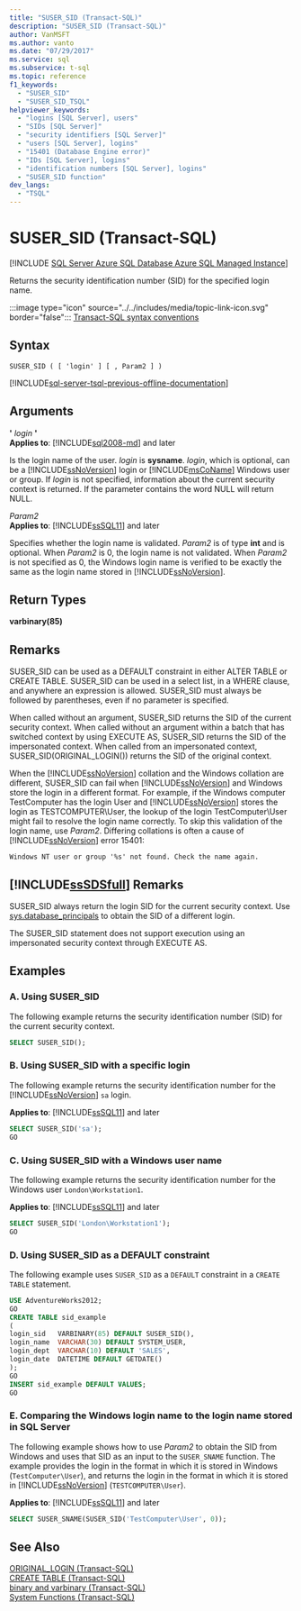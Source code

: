 ```yaml
---
title: "SUSER_SID (Transact-SQL)"
description: "SUSER_SID (Transact-SQL)"
author: VanMSFT
ms.author: vanto
ms.date: "07/29/2017"
ms.service: sql
ms.subservice: t-sql
ms.topic: reference
f1_keywords:
  - "SUSER_SID"
  - "SUSER_SID_TSQL"
helpviewer_keywords:
  - "logins [SQL Server], users"
  - "SIDs [SQL Server]"
  - "security identifiers [SQL Server]"
  - "users [SQL Server], logins"
  - "15401 (Database Engine error)"
  - "IDs [SQL Server], logins"
  - "identification numbers [SQL Server], logins"
  - "SUSER_SID function"
dev_langs:
  - "TSQL"
---
```

# SUSER_SID (Transact-SQL)
[!INCLUDE [SQL Server Azure SQL Database Azure SQL Managed Instance](../../includes/applies-to-version/sql-asdb-asdbmi.md)]

  Returns the security identification number (SID) for the specified login name.  
  
 :::image type="icon" source="../../includes/media/topic-link-icon.svg" border="false"::: [Transact-SQL syntax conventions](../../t-sql/language-elements/transact-sql-syntax-conventions-transact-sql.md)  
  
## Syntax  
  
```syntaxsql
SUSER_SID ( [ 'login' ] [ , Param2 ] )   
```  
  
[!INCLUDE[sql-server-tsql-previous-offline-documentation](../../includes/sql-server-tsql-previous-offline-documentation.md)]

## Arguments
 **'** *login* **'**  
**Applies to**: [!INCLUDE[sql2008-md](../../includes/sql2008-md.md)] and later
  
 Is the login name of the user. *login* is **sysname**. *login*, which is optional, can be a [!INCLUDE[ssNoVersion](../../includes/ssnoversion-md.md)] login or [!INCLUDE[msCoName](../../includes/msconame-md.md)] Windows user or group. If *login* is not specified, information about the current security context is returned. If the parameter contains the word NULL will return NULL.  
  
 *Param2*  
**Applies to**: [!INCLUDE[ssSQL11](../../includes/sssql11-md.md)] and later
  
 Specifies whether the login name is validated. *Param2* is of type **int** and is optional. When *Param2* is 0, the login name is not validated. When *Param2* is not specified as 0, the Windows login name is verified to be exactly the same as the login name stored in [!INCLUDE[ssNoVersion](../../includes/ssnoversion-md.md)].  
  
## Return Types  
 **varbinary(85)**  
  
## Remarks  
 SUSER_SID can be used as a DEFAULT constraint in either ALTER TABLE or CREATE TABLE. SUSER_SID can be used in a select list, in a WHERE clause, and anywhere an expression is allowed. SUSER_SID must always be followed by parentheses, even if no parameter is specified.  
  
 When called without an argument, SUSER_SID returns the SID of the current security context. When called without an argument within a batch that has switched context by using EXECUTE AS, SUSER_SID returns the SID of the impersonated context. When called from an impersonated context, SUSER_SID(ORIGINAL_LOGIN()) returns the SID of the original context.  
  
 When the [!INCLUDE[ssNoVersion](../../includes/ssnoversion-md.md)] collation and the Windows collation are different, SUSER_SID can fail when [!INCLUDE[ssNoVersion](../../includes/ssnoversion-md.md)] and Windows store the login in a different format. For example, if the Windows computer TestComputer has the login User and [!INCLUDE[ssNoVersion](../../includes/ssnoversion-md.md)] stores the login as TESTCOMPUTER\User, the lookup of the login TestComputer\User might fail to resolve the login name correctly. To skip this validation of the login name, use *Param2*. Differing collations is often a cause of [!INCLUDE[ssNoVersion](../../includes/ssnoversion-md.md)] error 15401:  
  
 `Windows NT user or group '%s' not found. Check the name again.`  
  
## [!INCLUDE[ssSDSfull](../../includes/sssdsfull-md.md)] Remarks  
 SUSER_SID always return the login SID for the current security context. Use [sys.database_principals](../../relational-databases/system-catalog-views/sys-database-principals-transact-sql.md) to obtain the SID of a different login.
  
 The SUSER_SID statement does not support execution using an impersonated security context through EXECUTE AS.  

## Examples  
  
### A. Using SUSER_SID  
 The following example returns the security identification number (SID) for the current security context.  
  
```sql
SELECT SUSER_SID();  
```  
  
### B. Using SUSER_SID with a specific login  
 The following example returns the security identification number for the [!INCLUDE[ssNoVersion](../../includes/ssnoversion-md.md)] `sa` login.  
  
**Applies to**: [!INCLUDE[ssSQL11](../../includes/sssql11-md.md)] and later
  
```sql
SELECT SUSER_SID('sa');  
GO  
```  
  
### C. Using SUSER_SID with a Windows user name  
 The following example returns the security identification number for the Windows user `London\Workstation1`.  
  
**Applies to**: [!INCLUDE[ssSQL11](../../includes/sssql11-md.md)] and later
  
```sql
SELECT SUSER_SID('London\Workstation1');  
GO  
```  
  
### D. Using SUSER_SID as a DEFAULT constraint  
 The following example uses `SUSER_SID` as a `DEFAULT` constraint in a `CREATE TABLE` statement.  
  
```sql
USE AdventureWorks2012;  
GO  
CREATE TABLE sid_example  
(  
login_sid   VARBINARY(85) DEFAULT SUSER_SID(),  
login_name  VARCHAR(30) DEFAULT SYSTEM_USER,  
login_dept  VARCHAR(10) DEFAULT 'SALES',  
login_date  DATETIME DEFAULT GETDATE()  
);   
GO  
INSERT sid_example DEFAULT VALUES;  
GO  
```  
  
### E. Comparing the Windows login name to the login name stored in SQL Server  
 The following example shows how to use *Param2* to obtain the SID from Windows and uses that SID as an input to the `SUSER_SNAME` function. The example provides the login in the format in which it is stored in Windows (`TestComputer\User`), and returns the login in the format in which it is stored in [!INCLUDE[ssNoVersion](../../includes/ssnoversion-md.md)] (`TESTCOMPUTER\User`).  
  
**Applies to**: [!INCLUDE[ssSQL11](../../includes/sssql11-md.md)] and later
  
```sql
SELECT SUSER_SNAME(SUSER_SID('TestComputer\User', 0));  
```  
  
## See Also  
 [ORIGINAL_LOGIN &#40;Transact-SQL&#41;](../../t-sql/functions/original-login-transact-sql.md)   
 [CREATE TABLE &#40;Transact-SQL&#41;](../../t-sql/statements/create-table-transact-sql.md)   
 [binary and varbinary &#40;Transact-SQL&#41;](../../t-sql/data-types/binary-and-varbinary-transact-sql.md)   
 [System Functions &#40;Transact-SQL&#41;](../../relational-databases/system-functions/system-functions-category-transact-sql.md)  
  
  
